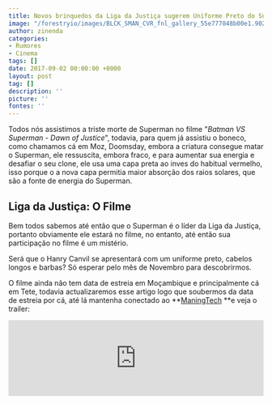 ```yaml
---
title: Novos brinquedos da Liga da Justiça sugerem Uniforme Preto do Superman
image: "/forestryio/images/BLCK_SMAN_CVR_fnl_gallery_55e777048b00e1.90265001.jpg"
author: zinenda
categories:
- Rumores
- Cinema
tags: []
date: 2017-09-02 00:00:00 +0000
layout: post
tag: []
description: ''
picture: ''
fontes: ''
---
```



Todos nós assistimos a triste morte de Superman no filme "*Batman VS Superman - Dawn of Justice*", todavia, para quem já assistiu o boneco, como chamamos cá em Moz, Doomsday, embora a criatura consegue matar o Superman, ele ressuscita, embora fraco, e para aumentar sua energia e desafiar o seu clone, ele usa uma capa preta ao inves do habitual vermelho, isso porque o a nova capa permitia maior absorção dos raios solares, que são a fonte de energia do Superman.

## Liga da Justiça: O Filme

Bem todos sabemos até então que o Superman é o líder da Liga da Justiça, portanto obviamente ele estará no filme, no entanto, até então sua participação no filme é um mistério.

Será que o Hanry Canvil se apresentará com um uniforme preto, cabelos longos e barbas? Só esperar pelo mês de Novembro para descobrirmos.

O filme ainda não tem data de estreia em Moçambique e principalmente cá em Tete, todavia actualizaremos esse artigo logo que soubermos da data de estreia por cá, até lá mantenha conectado ao **[ManingTech](/) **e veja o trailer:

<iframe width="100%" height="auto" src="https://www.youtube.com/embed/db-SeuzWMzA" frameborder="0" allowfullscreen="" async="" preload=""></iframe>

